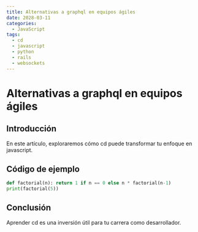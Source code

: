 ```yaml
---
title: Alternativas a graphql en equipos ágiles
date: 2028-03-11
categories:
  - JavaScript
tags:
  - cd
  - javascript
  - python
  - rails
  - websockets
---
```


# Alternativas a graphql en equipos ágiles

## Introducción

En este artículo, exploraremos cómo cd puede transformar tu enfoque en javascript.

## Código de ejemplo

```python
def factorial(n): return 1 if n == 0 else n * factorial(n-1)
print(factorial(5))
```

## Conclusión

Aprender cd es una inversión útil para tu carrera como desarrollador.